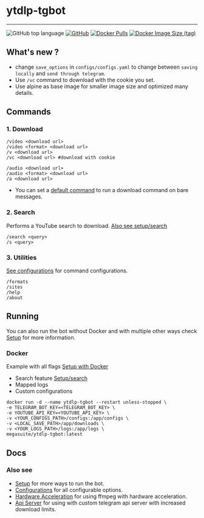 # ytdlp-tgbot
---
![GitHub top language](https://img.shields.io/github/languages/top/MegaSuite/ytdlp-tgbot?color=blue&style=for-the-badge)  [![GitHub](https://img.shields.io/github/license/MegaSuite/ytdlp-tgbot?color=brightgreen&style=for-the-badge)](https://github.com/cccaaannn/telegram_youtube_downloader/blob/master/LICENSE) [![Docker Pulls](https://img.shields.io/docker/pulls/megasuite/ytdlp-tgbot?color=blue&style=for-the-badge)](https://hub.docker.com/r/megasuite/ytdlp-tgbot) [![Docker Image Size (tag)](https://img.shields.io/docker/image-size/megasuite/ytdlp-tgbot/latest?color=teal&style=for-the-badge)](https://hub.docker.com/r/megasuite/ytdlp-tgbot)

## What's new ?
- change `save_options` in `configs/configs.yaml` to change between `saving locally` and `send through telegram`.
- Use `/vc` command to download with the cookie you set.
- Use alpine as base image for smaller image size and optimized many details.

## Commands

### 1. Download
```shell
/video <download url>
/video <format> <download url>
/v <download url>
/vc <download url> #download with cookie
```
```shell
/audio <download url>
/audio <format> <download url>
/a <download url>
```
- You can set a [default command](https://github.com/MegaSuite/ytdlp-tgbot/blob/master/docs/CONFIGURATIONS.md#default_command) to run a download command on bare messages.

### 2. Search
Performs a YouTube search to download. [Also see setup/search](https://github.com//MegaSuite/ytdlp-tgbot/blob/master/docs/SETUP.md#search-command)
```shell
/search <query>
/s <query>
```

### 3. Utilities
[See configurations](https://github.com//MegaSuite/ytdlp-tgbot/blob/master/docs/CONFIGURATIONS.md) for command configurations.
```shell
/formats
/sites
/help
/about
```

## Running
You can also run the bot without Docker and with multiple other ways check [Setup](https://github.com//MegaSuite/ytdlp-tgbot/blob/master/docs/SETUP.md) for more information.
### Docker 
Example with all flags [Setup with Docker](https://github.com//MegaSuite/ytdlp-tgbot/blob/master/docs/SETUP.md#1-docker)
  - Search feature [Setup/search](https://github.com/MegaSuite/ytdlp-tgbot/blob/master/docs/SETUP.md#search-command)
  - Mapped logs
  - Custom configurations
```shell
docker run -d --name ytdlp-tgbot --restart unless-stopped \
-e TELEGRAM_BOT_KEY=<TELEGRAM_BOT_KEY> \
-e YOUTUBE_API_KEY=<YOUTUBE_API_KEY> \
-v <YOUR_CONFIGS_PATH>/configs:/app/configs \
-v <LOCAL_SAVE_PATH>/app/downloads \
-v <YOUR_LOGS_PATH>/logs:/app/logs \
megasuite/ytdlp-tgbot:latest
```

## Docs
### Also see
- [Setup](https://github.com/MegaSuite/ytdlp-tgbot/blob/master/docs/SETUP.md) for more ways to run the bot.
- [Configurations](https://github.com//MegaSuite/ytdlp-tgbot/blob/master/docs/CONFIGURATIONS.md) for all configurable options.
- [Hardware Acceleration](https://github.com//MegaSuite/ytdlp-tgbot/blob/master/docs/HARDWARE_ACCELERATION.md) for using ffmpeg with hardware acceleration.
- [Api Server](https://github.com//MegaSuite/ytdlp-tgbot/blob/master/docs/API_SERVER.md) for using with custom telegram api server with increased download limits.
